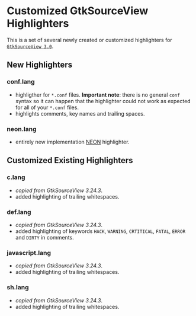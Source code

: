 Customized GtkSourceView Highlighters
=====================================

This is a set of several newly created or customized highlighters for
[`GtkSourceView 3.0`](https://github.com/GNOME/gtksourceview).


New Highlighters
----------------
### conf.lang
* highligther for `*.conf` files. **Important note**: there is no general `conf` syntax so it can happen that the highlighter could not work as expected for all of your `*.conf` files.
* highlights comments, key names and trailing spaces.

### neon.lang
* entirely new implementation [NEON](https://ne-on.org/) highlighter.


Customized Existing Highlighters
--------------------------------
### c.lang
* *copied from GtkSourceView 3.24.3*.
* added highlighting of trailing whitespaces.

### def.lang
* *copied from GtkSourceView 3.24.3*.
* added highlighting of keywords `HACK`, `WARNING`, `CRTITICAL`, `FATAL`, `ERROR` and `DIRTY` in comments.

### javascript.lang
* *copied from GtkSourceView 3.24.3*.
* added highlighting of trailing whitespaces.

### sh.lang
* *copied from GtkSourceView 3.24.3*.
* added highlighting of trailing whitespaces.

